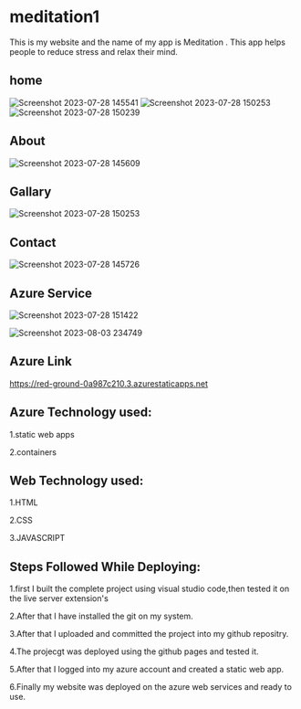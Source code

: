 # meditation1
This is my website and the name of my app is Meditation . This app helps people to reduce stress and relax their mind.
## home
![Screenshot 2023-07-28 145541](https://github.com/aani-ananya/meditation1/assets/113978840/1d2dc951-4be6-4c15-8e73-e136a8dacaaa)
![Screenshot 2023-07-28 150253](https://github.com/aani-ananya/meditation1/assets/113978840/21452487-3f0f-4742-84ae-18834ced150d)
![Screenshot 2023-07-28 150239](https://github.com/aani-ananya/meditation1/assets/113978840/ed148449-6c41-4474-a876-1073092b9f94)

## About

![Screenshot 2023-07-28 145609](https://github.com/aani-ananya/meditation1/assets/113978840/fd52a3a1-d7f7-4126-b455-05dd169b8a6b)
 ## Gallary
![Screenshot 2023-07-28 150253](https://github.com/aani-ananya/meditation1/assets/113978840/a0d504ec-38d6-4427-9562-fef744b3f0e6)

 ## Contact
 ![Screenshot 2023-07-28 145726](https://github.com/aani-ananya/meditation1/assets/113978840/7f85dfd5-25bf-46f4-8d33-d9d58d465bee)


 ## Azure Service
![Screenshot 2023-07-28 151422](https://github.com/aani-ananya/meditation1/assets/113978840/61de6930-0810-457a-b975-4436ba33d0f2)




![Screenshot 2023-08-03 234749](https://github.com/aani-ananya/meditation1/assets/113978840/46d64449-b8d4-4ec7-85ac-95b1f8a02888)

## Azure Link

https://red-ground-0a987c210.3.azurestaticapps.net
## Azure Technology used:
1.static web apps

2.containers


## Web Technology used:
1.HTML

2.CSS

3.JAVASCRIPT

##  Steps Followed While Deploying:
1.first I built the complete project using visual studio code,then tested it on the live server extension's

2.After that I have installed the git on my system.

3.After that I uploaded and committed the project into my github repositry.

4.The projecgt was deployed using the github pages and tested it.

5.After that I logged into my azure account and created a static web app.  

6.Finally my website was deployed on the azure web services and ready to use.
